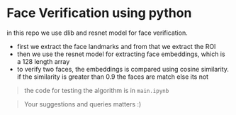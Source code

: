 # Face Verification using python

in this repo we use dlib and resnet model for face verification.

- first we extract the face landmarks and from that we extract the ROI
- then we use the resnet model for extracting face embeddings, which is a 128 length array
- to verify two faces, the embeddings is compared using cosine similarity. if the similarity is greater than 0.9 the faces are match else its not

> the code for testing the algorithm is in `main.ipynb`

> Your suggestions and queries matters :)
